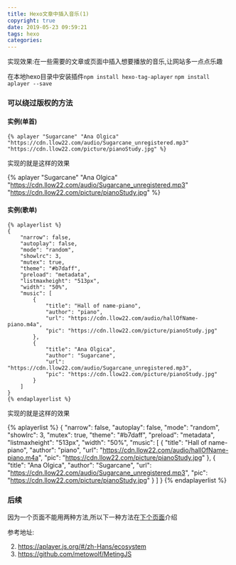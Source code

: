 ```yaml
---
title: Hexo文章中插入音乐(1)
copyright: true
date: 2019-05-23 09:59:21
tags: hexo
categories:
---
```

实现效果:在一些需要的文章或页面中插入想要播放的音乐,让网站多一点点乐趣

<!-- more -->

在本地hexo目录中安装插件`npm install hexo-tag-aplayer` `npm install aplayer --save`

### 可以绕过版权的方法

#### 实例(**单首**)

```
{% aplayer "Sugarcane" "Ana Olgica" "https://cdn.llow22.com/audio/Sugarcane_unregistered.mp3"  "https://cdn.llow22.com/picture/pianoStudy.jpg" %}
```

实现的就是这样的效果

{% aplayer "Sugarcane" "Ana Olgica" "https://cdn.llow22.com/audio/Sugarcane_unregistered.mp3"  "https://cdn.llow22.com/picture/pianoStudy.jpg" %}

#### 实例(**歌单**)

```
{% aplayerlist %}
{
    "narrow": false,
    "autoplay": false,
    "mode": "random",
    "showlrc": 3,
    "mutex": true,
    "theme": "#b7daff",
    "preload": "metadata",
    "listmaxheight": "513px",
    "width": "50%",
    "music": [
        {
            "title": "Hall of name-piano",
            "author": "piano",
            "url": "https://cdn.llow22.com/audio/hallOfName-piano.m4a",
            "pic": "https://cdn.llow22.com/picture/pianoStudy.jpg"
        },
        {
        	"title": "Ana Olgica",
            "author": "Sugarcane",
            "url": "https://cdn.llow22.com/audio/Sugarcane_unregistered.mp3",
            "pic": "https://cdn.llow22.com/picture/pianoStudy.jpg"
        }
    ]
}
{% endaplayerlist %}
```
实现的就是这样的效果

{% aplayerlist %}
{
    "narrow": false,
    "autoplay": false,
    "mode": "random",
    "showlrc": 3,
    "mutex": true,
    "theme": "#b7daff",
    "preload": "metadata",
    "listmaxheight": "513px",
    "width": "50%",
    "music": [
        {
            "title": "Hall of name-piano",
            "author": "piano",
            "url": "https://cdn.llow22.com/audio/hallOfName-piano.m4a",
            "pic": "https://cdn.llow22.com/picture/pianoStudy.jpg"
        },
        {
        	"title": "Ana Olgica",
            "author": "Sugarcane",
            "url": "https://cdn.llow22.com/audio/Sugarcane_unregistered.mp3",
            "pic": "https://cdn.llow22.com/picture/pianoStudy.jpg"
        }
    ]
}
{% endaplayerlist %}

### 后续

因为一个页面不能用两种方法,所以下一种方法在[下个页面](../文章中插入音乐2/)介绍

参考地址:

2. <https://aplayer.js.org/#/zh-Hans/ecosystem>
3. <https://github.com/metowolf/MetingJS>